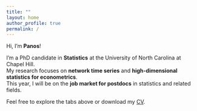 ```yaml
---
title: ""
layout: home
author_profile: true
permalink: /
---
```


Hi, I’m **Panos**!

I’m a PhD candidate in **Statistics** at the University of North Carolina at Chapel Hill.  
My research focuses on **network time series** and **high-dimensional statistics for econometrics**.  
This year, I will be on the **job market for postdocs** in statistics and related fields.

Feel free to explore the tabs above or download my [CV](/assets/files/panos_cv.pdf).
